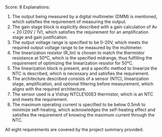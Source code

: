 Score: 8
Explanations: 
1. The output being measured by a digital multimeter (DMM) is mentioned, which satisfies the requirement of measuring the output.
2. The gain stage block is explicitly described with a gain calculation of Av = 20 (20V / 1V), which satisfies the requirement for an amplification stage and gain justification.
3. The output voltage range is specified to be 0-20V, which meets the required output voltage range to be measured by the multimeter.
4. The linearization resistor (R_lin) is chosen to match the thermistor resistance at 50°C, which is the specified midrange, thus fulfilling the requirement of optimizing the linearization resistor for 50°C.
5. The linearization block is present, and a specific method to linearize the NTC is described, which is necessary and satisfies the requirement.
6. The architecture described consists of a sensor (NTC), linearization stage, amplification, and optional filtering before measurement, which aligns with the required architecture.
7. The sensor used is a Vishay NTCLE100E3 thermistor, which is an NTC and meets the requirement.
8. The maximum operating current is specified to be below 0.5mA to minimize self-heating, which acknowledges the self-heating effect and satisfies the requirement of knowing the maximum current through the NTC.

All eight requirements are covered by the project summary provided.
